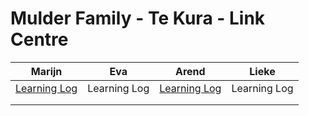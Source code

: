 # Mulder Family - Te Kura - Link Centre

| Marijn  |  Eva | Arend  | Lieke  |
|---|---|---|---|
|  [Learning Log](https://docs.google.com/document/d/1480mfsDB1_jlZaKQk1oFVcwkjgEgaMGfCuq5_X1G0p8/edit) | Learning Log  | [Learning Log](https://docs.google.com/document/d/1zJeCvlsJLC6-mY-vw0r1kkxiuN3IWdKMvrBxxa_Fcro/edit)  | Learning Log  |
|   |   |   |   |
|   |   |   |   |
